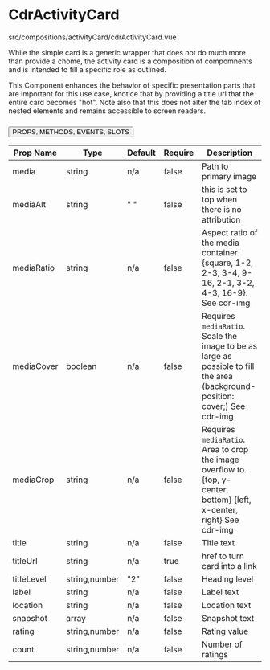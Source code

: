 # <span class="display-name">CdrActivityCard</span>


<span class="file">src/compositions/activityCard/cdrActivityCard.vue<span>


While the simple card is a generic wrapper that does not do much more than provide a chome, the activity card is a composition of compomnents and is intended to fill a specific role as outlined.

This Component enhances the behavior of specific presentation parts that are important for this use case, knotice that by providing a title url that the entire card becomes "hot". Note also that this does not alter the tab index of nested elements and remains accessible to screen readers.

### <button class='title'>PROPS, METHODS, EVENTS, SLOTS</button>

Prop Name | Type | Default | Require | Description
--- | --- | --- | --- | ---
media | string | n/a | false | Path to primary image
mediaAlt | string | " " | false | this is set to top when there is no attribution
mediaRatio | string | n/a | false | Aspect ratio of the media container. {square, 1-2, 2-3, 3-4, 9-16, 2-1, 3-2, 4-3, 16-9}. See cdr-img
mediaCover | boolean | n/a | false | Requires `mediaRatio`. Scale the image to be as large as possible to fill the area (background-position: cover;) See cdr-img
mediaCrop | string | n/a | false | Requires `mediaRatio`. Area to crop the image overflow to. {top, y-center, bottom} {left, x-center, right} See cdr-img
title | string | n/a | false | Title text
titleUrl | string | n/a | true | href to turn card into a link
titleLevel | string,number | "2" | false | Heading level
label | string | n/a | false | Label text
location | string | n/a | false | Location text
snapshot | array | n/a | false | Snapshot text
rating | string,number | n/a | false | Rating value
count | string,number | n/a | false | Number of ratings
